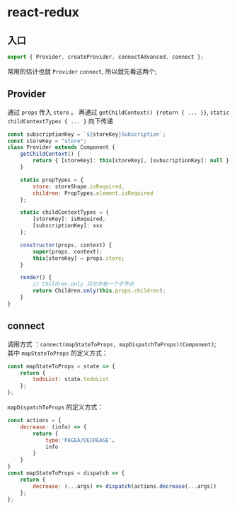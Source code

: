 # react-redux

## 入口

```javascript
export { Provider, createProvider, connectAdvanced, connect };
```

常用的估计也就 `Provider` `connect`, 所以就先看这两个;

## Provider

通过 `props` 传入 `store` 。 再通过 `getChildContext() {return { ... }}`, `static childContextTypes { ... }` 向下传递

```javascript
const subscriptionKey = `${storeKey}Subscription`;
const storeKey = "store";
class Provider extends Component {
    getChildContext() {
        return { [storeKey]: this[storeKey], [subscriptionKey]: null };
    }

    static propTypes = {
        store: storeShape.isRequired,
        children: PropTypes.element.isRequired
    };

    static childContextTypes = {
        [storeKey]: isRequired,
        [subscriptionKey]: xxx
    };

    constructor(props, context) {
        super(props, context);
        this[storeKey] = props.store;
    }

    render() {
        // Children.only 只允许有一个子节点
        return Children.only(this.props.children);
    }
}
```

## connect

调用方式 ：`connect(mapStateToProps, mapDispatchToProps)(Component)`;  
其中 `mapStateToProps` 的定义方式：

```javascript
const mapStateToProps = state => {
    return {
        todoList: state.todoList
    };
};
```

`mapDispatchToProps` 的定义方式：

```javascript
const actions = {
    decrease: (info) => {
        return {
            type:'PAGEA/DECREASE'，
            info
        }
    }
}
const mapStateToProps = dispatch => {
    return {
        decrease: (...args) => dispatch(actions.decrease(...args))
    };
};
```
